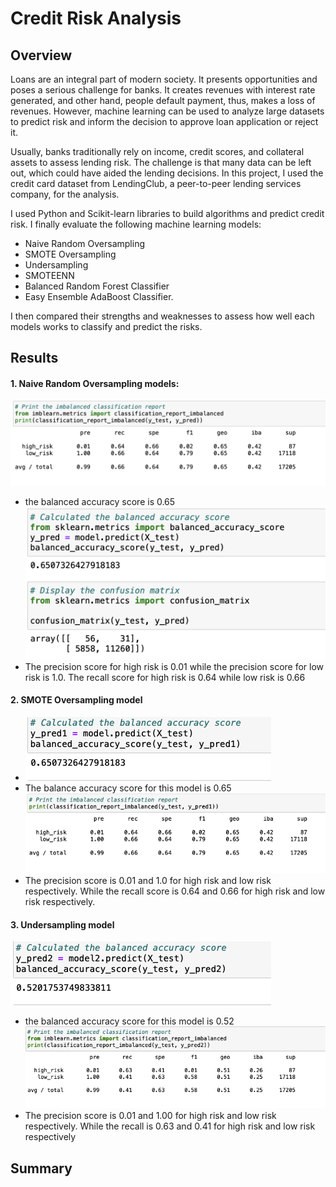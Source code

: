# Credit Risk Analysis
## Overview
Loans are an integral part of modern society. It presents opportunities and poses a serious challenge for banks. It creates revenues with interest rate generated, and other hand, people default payment, thus, makes a loss of revenues. However, machine learning can be used to analyze large datasets to predict risk and inform the decision to approve loan application or reject it.

Usually, banks traditionally rely on income, credit scores, and collateral assets to assess lending risk. The challenge is that many data can be left out, which could have aided the lending decisions. In this project, I used the credit card dataset from LendingClub, a peer-to-peer lending services company, for the analysis. 

I used Python and Scikit-learn libraries to build algorithms and predict credit risk. I finally evaluate the following machine learning models:
- Naive Random Oversampling
- SMOTE Oversampling
- Undersampling
- SMOTEENN
- Balanced Random Forest Classifier
- Easy Ensemble AdaBoost Classifier.

I then compared their strengths and weaknesses to assess how well each models works to classify and predict the risks.
## Results
#### 1. Naive Random Oversampling models:
![naive1.png](naive1.png)
- the balanced accuracy score is 0.65
![naive2.png](naive2.png)
- The precision score for high risk is 0.01 while the precision score for low risk is 1.0. The recall score for high risk is 0.64 while low risk is 0.66

#### 2. SMOTE Oversampling model
- ![smote_bas.png](smote_bas.png)
- The balance accuracy score for this model is 0.65
![smote_prf.png](smote_prf.png)
- The precision score is 0.01 and 1.0 for high risk and low risk respectively. While the recall score is 0.64 and 0.66 for high risk and low risk respectively.
#### 3. Undersampling model
![undersampling_bac.png](undersampling_bac.png)
- the balanced accuracy score for this model is 0.52
![undersampling_prf.png](undersampling_prf.png)
- The precision score is 0.01 and 1.00 for high risk and low risk respectively. While the recall is 0.63 and 0.41 for high risk and low risk respectively
## Summary
